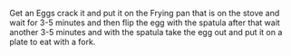 Get an Eggs crack it and put it on the Frying pan that is on the stove and wait for 3-5 minutes and then flip the egg with the spatula after that wait another 3-5 minutes and with the spatula take the egg out and put it on a plate to eat with a fork.